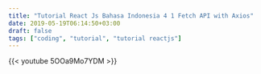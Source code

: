 ```yaml
---
title: "Tutorial React Js Bahasa Indonesia 4 1 Fetch API with Axios"
date: 2019-05-19T06:14:50+03:00
draft: false
tags: ["coding", "tutorial", "tutorial reactjs"]
---
```


{{< youtube 5OOa9Mo7YDM >}}
